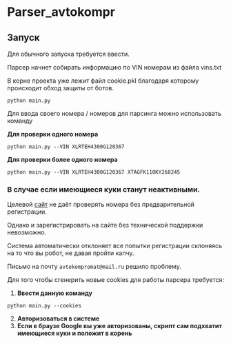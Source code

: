 # Parser_avtokompr

## Запуск

Для обычного запуска требуется ввести.

Парсер начнет собирать информацию по VIN номерам из файла vins.txt

В корне проекта уже лежит файл cookie.pkl благодаря которому происходит обход защиты от ботов.


```
python main.py
```

Для ввода своего номера / номеров для парсинга можно использовать команду

**Для проверки одного номера**
```
python main.py --VIN XLRTEH4300G120367 
```
**Для проверки более одного номера**
```
python main.py --VIN XLRTEH4300G120367 XTAGFK110KY268245
```

### В случае если имеющиеся куки станут неактивными.

Целевой [сайт](https://avtokompromat.ru/) не даёт проверять номера без предварительной регистрации.

Однако и зарегистрировать на сайте без технической поддержки невозможно. 

Система автоматически отклоняет все попытки регистрации склоняясь на то что вы робот, не давая пройти капчу.

Письмо на почту `avtokompromat@mail.ru` решило проблему.

Для того чтобы сгенерить новые cookies для работы парсера требуется:

1. **Ввести данную команду**

```
python main.py --cookies
```
2. **Авторизоваться в системе**
3. **Если в браузе Google вы уже авторизованы, скрипт сам подхватит имеющиеся куки и положит в корень**
